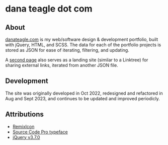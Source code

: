 # dana teagle dot com

## About
[danateagle.com](https://danateagle.com/) is my web/software design & development portfolio, built with jQuery, HTML, and SCSS. The data for each of the portfolio projects is stored as JSON for ease of iterating, filtering, and updating.

A [second page](https://danateagle.com/share) also serves as a landing site (similar to a Linktree) for sharing external links, iterated from another JSON file.

## Development
The site was originally developed in Oct 2022, redesigned and refactored in Aug and Sept 2023, and continues to be updated and improved periodicly.

## Attributions
- [RemixIcon](https://remixicon.com/)
- [Source Code Pro typeface](https://fonts.google.com/specimen/Source+Code+Pro)
- [jQuery v3.7.0](https://jquery.com/)